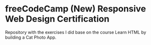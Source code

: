<h1>freeCodeCamp (New) Responsive Web Design Certification</h1>
Repository with the exercises I did base on the course Learn HTML by building a Cat Photo App.